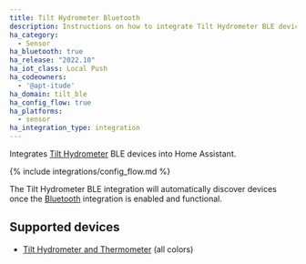 ```yaml
---
title: Tilt Hydrometer Bluetooth
description: Instructions on how to integrate Tilt Hydrometer BLE devices into Home Assistant.
ha_category:
  - Sensor
ha_bluetooth: true
ha_release: "2022.10"
ha_iot_class: Local Push
ha_codeowners:
  - '@apt-itude'
ha_domain: tilt_ble
ha_config_flow: true
ha_platforms:
  - sensor
ha_integration_type: integration
---
```


Integrates [Tilt Hydrometer](https://tilthydrometer.com/) BLE devices into Home Assistant.

{% include integrations/config_flow.md %}

The Tilt Hydrometer BLE integration will automatically discover devices once the [Bluetooth](/integrations/bluetooth) integration is enabled and functional.

## Supported devices

- [Tilt Hydrometer and Thermometer](https://tilthydrometer.com/products/copy-of-tilt-floating-wireless-hydrometer-and-thermometer-for-brewing) (all colors)

